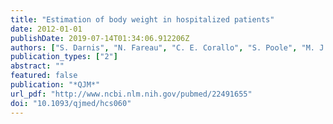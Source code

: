 ```yaml
---
title: "Estimation of body weight in hospitalized patients"
date: 2012-01-01
publishDate: 2019-07-14T01:34:06.912206Z
authors: ["S. Darnis", "N. Fareau", "C. E. Corallo", "S. Poole", "M. J. Dooley", "A. C. Cheng"]
publication_types: ["2"]
abstract: ""
featured: false
publication: "*QJM*"
url_pdf: "http://www.ncbi.nlm.nih.gov/pubmed/22491655"
doi: "10.1093/qjmed/hcs060"
---
```


